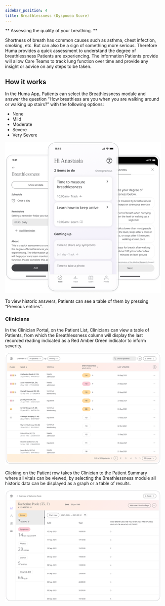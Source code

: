 ```yaml
---
sidebar_position: 4
title: Breathlessness (Dyspnoea Score)
---
```


** Assessing the quality of your breathing. **

Shortness of breath has common causes such as asthma, chest infection, smoking, etc. But can also be a sign of something more serious. Therefore Huma provides a quick assessment to understand the degree of breathlessness Patients are experiencing. The information Patients provide will allow Care Teams to track lung function over time and provide any insight or advice on any steps to be taken. 

## How it works

In the Huma App, Patients can select the Breathlessness module and answer the question “How breathless are you when you are walking around or walking up stairs?” with the following options:
- None
- Mild
- Moderate
- Severe
- Very Severe

![Adding a breathlessness score to Huma App](./assets/breathlessness.png)

To view historic answers, Patients can see a table of them by pressing “Previous entries”.

### Clinicians

In the Clinician Portal, on the Patient List, Clinicians can view a table of Patients, from which the Breathlessness column will display the last recorded reading indicated as a Red Amber Green indicator to inform severity. 

![Viewing Patient data in the Clinician Portal](./assets/cp-patient-list-breathlessness.png)

Clicking on the Patient row takes the Clinician to the Patient Summary where all vitals can be viewed, by selecting the Breathlessness module all historic data can be displayed as a graph or a table of results.

![Viewing Patient data in the Clinician Portal](./assets/cp-module-details-breathlessness.png)
